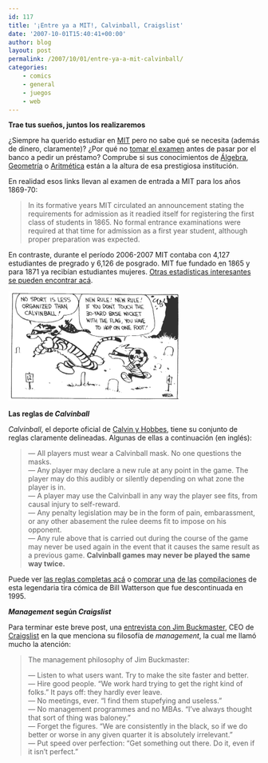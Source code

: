 ```yaml
---
id: 117
title: '¡Entre ya a MIT!, Calvinball, Craigslist'
date: '2007-10-01T15:40:41+00:00'
author: blog
layout: post
permalink: /2007/10/01/entre-ya-a-mit-calvinball/
categories:
    - comics
    - general
    - juegos
    - web
---
```


**Trae tus sueños, juntos los realizaremos**

¿Siempre ha querido estudiar en [MIT](http://www.mit.edu) pero no sabe qué se necesita (además de dinero, claramente)? ¿Por qué no [tomar el examen](http://libraries.mit.edu/archives/exhibits/exam/) antes de pasar por el banco a pedir un préstamo? Comprube si sus conocimientos de [Álgebra](http://libraries.mit.edu/archives/exhibits/exam/algebra.html), [Geometría](http://libraries.mit.edu/archives/exhibits/exam/geometry.html) o [Aritmética](http://libraries.mit.edu/archives/exhibits/exam/arithmetic.html) están a la altura de esa prestigiosa institución.

En realidad esos links llevan al examen de entrada a MIT para los años 1869-70:

> In its formative years MIT circulated an announcement stating the requirements for admission as it readied itself for registering the first class of students in 1865. No formal entrance examinations were required at that time for admission as a first year student, although proper preparation was expected.

En contraste, durante el período 2006-2007 MIT contaba con 4,127 estudiantes de pregrado y 6,126 de posgrado. MIT fue fundado en 1865 y para 1871 ya recibían estudiantes mujeres. [Otras estadísticas interesantes se pueden encontrar acá](http://web.mit.edu/facts/).

[![Calvin & Hobbes © Bill Watterson - Universal Press Syndicate](/wp-content/uploads/2007/10/calvinball.gif)](http://www.simplych.com/cb_rules.htm)

**Las reglas de *Calvinball***

*Calvinball*, el deporte oficial de [Calvin y Hobbes](http://en.wikipedia.org/wiki/Calvin_and_Hobbes "ver en Wikipedia"), tiene su conjunto de reglas claramente delineadas. Algunas de ellas a continuación (en inglés):

> — All players must wear a Calvinball mask. No one questions the masks.  
>  — Any player may declare a new rule at any point in the game. The player may do this audibly or silently depending on what zone the player is in.  
>  — A player may use the Calvinball in any way the player see fits, from causal injury to self-reward.  
>  — Any penalty legislation may be in the form of pain, embarassment, or any other abasement the rulee deems fit to impose on his opponent.  
>  — Any rule above that is carried out during the course of the game may never be used again in the event that it causes the same result as a previous game. **Calvinball games may never be played the same way twice.**

Puede ver [las reglas completas acá](http://www.simplych.com/cb_rules.htm) o [comprar una](http://www.amazon.com/gp/redirect.html?ie=UTF8&location=http%3A%2F%2Fwww.amazon.com%2FCalvin-Hobbes-Tenth-Anniversary-Book%2Fdp%2F0836204387%3Fie%3DUTF8%26s%3Dbooks%26qid%3D1191270017%26sr%3D8-2&tag=maurigiral-20&linkCode=ur2&camp=1789&creative=9325) [de las](http://www.amazon.com/gp/redirect.html?ie=UTF8&location=http%3A%2F%2Fwww.amazon.com%2FIts-Magical-World-Calvin-Collection%2Fdp%2F0836221362%3Fie%3DUTF8%26s%3Dbooks%26qid%3D1191270017%26sr%3D8-3&tag=maurigiral-20&linkCode=ur2&camp=1789&creative=9325) [compilaciones](http://www.amazon.com/gp/redirect.html?ie=UTF8&location=http%3A%2F%2Fwww.amazon.com%2FComplete-Calvin-Hobbes%2Fdp%2F0740748475%3Fie%3DUTF8%26s%3Dbooks%26qid%3D1191270017%26sr%3D8-1&tag=maurigiral-20&linkCode=ur2&camp=1789&creative=9325) de esta legendaria tira cómica de Bill Watterson que fue descontinuada en 1995.

***Management* según *Craigslist***

Para terminar este breve post, una [entrevista con Jim Buckmaster](http://sfbay.craigslist.org/about/press/ft.lucy.html), CEO de [Craigslist](http://www.craigslist.org) en la que menciona su filosofía de *management*, la cual me llamó mucho la atención:

> The management philosophy of Jim Buckmaster:
> 
>  — Listen to what users want. Try to make the site faster and better.  
>  — Hire good people. “We work hard trying to get the right kind of folks.” It pays off: they hardly ever leave.  
>  — No meetings, ever. “I find them stupefying and useless.”  
>  — No management programmes and no MBAs. “I’ve always thought that sort of thing was baloney.”  
>  — Forget the figures. “We are consistently in the black, so if we do better or worse in any given quarter it is absolutely irrelevant.”  
>  — Put speed over perfection: “Get something out there. Do it, even if it isn’t perfect.”